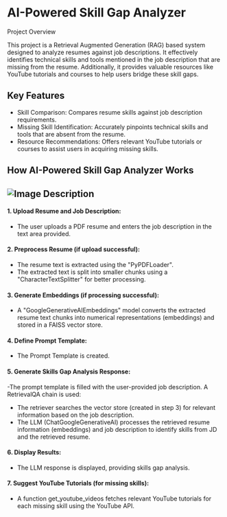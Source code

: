 # AI-Powered Skill Gap Analyzer
Project Overview

This project is a Retrieval Augmented Generation (RAG) based system designed to analyze resumes against job descriptions. It effectively identifies technical skills and tools mentioned in the job description that are missing from the resume. Additionally, it provides valuable resources like YouTube tutorials and courses to help users bridge these skill gaps.

## Key Features

- Skill Comparison: Compares resume skills against job description requirements.
- Missing Skill Identification: Accurately pinpoints technical skills and tools that are absent from the resume.
- Resource Recommendations: Offers relevant YouTube tutorials or courses to assist users in acquiring missing skills.


## **How AI-Powered Skill Gap Analyzer Works**

![Image Description]([https://github.com/Shajar87/Resume-Analyzer-/blob/main/Skill%20Gap%20Analyzer%20Flow.png](https://github.com/Shajar87/Resume-Analyzer-/blob/main/rag_flowchart.png))
--- 
#### 1. Upload Resume and Job Description:
- The user uploads a PDF resume and enters the job description in the text area provided.
#### 2. Preprocess Resume (if upload successful):
- The resume text is extracted using the "PyPDFLoader".
-	The extracted text is split into smaller chunks using a "CharacterTextSplitter" for better processing.
#### 3. Generate Embeddings (if processing successful):
- A "GoogleGenerativeAIEmbeddings" model converts the extracted resume text chunks into numerical representations (embeddings) and stored in a FAISS vector store. 
#### 4. Define Prompt Template:
- The Prompt Template is created. 
#### 5. Generate Skills Gap Analysis Response:
-The prompt template is filled with the user-provided job description.
A RetrievalQA chain is used: 
-	The retriever searches the vector store (created in step 3) for relevant information based on the job description.
-	The LLM (ChatGoogleGenerativeAI) processes the retrieved resume information (embeddings) and job description to identify skills from JD and the retrieved resume.
#### 6. Display Results:
-	The LLM response is displayed, providing skills gap analysis.
#### 7. Suggest YouTube Tutorials (for missing skills):
-	A function get_youtube_videos fetches relevant YouTube tutorials for each missing skill using the YouTube API.

